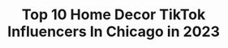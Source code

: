 ---
title: Top 10 Home Decor TikTok Influencers In Chicago in 2023
description: >-
  Find top home decor TikTok influencers in Chicago in 2023. Most popular hashtags: #fyp #homedecor #chicago #foryou.
platform: TikTok
hits: 21
text_top: See the top-rated TikTok accounts on inBeat.
text_bottom: inBeat has 21 TikTok influencers like this in Chicago, United States for you to work with.
profiles:
  - username: "mands256"
    fullname: >-
      A.fin
    bio: >-
      Daily dose of cringey videos
    location: "United States"
    followers: 3627
    engagement: 699
    commentsToLikes: 0.053116
    id: ckcptoj9fohum0j23v5yyj12u
    verified: false
    hashtags: "#funny, #fyp, #euphoria, #fail"
  - username: "livewithmoi"
    fullname: >-
      MOIRA
    bio: >-
      Poor Chicago girl with taste Follow me on IG: moiiisauce 🤍
    location: "United States"
    followers: 4901
    engagement: 838
    commentsToLikes: 0.033802
    id: ckbexsvczia4n0j23hg485zgk
    verified: false
    hashtags: "#stayathome, #boredathome, #happy, #target"
  - username: "gennahardin"
    fullname: >-
      Genna
    bio: >-
      18 🏳️‍🌈 chicago | film school
    location: "United States"
    followers: 6030
    engagement: 1854
    commentsToLikes: 0.044388
    id: ck9k0cxn5chac0j78xmepv4o5
    verified: false
    hashtags: "#readysetgo, #foryou, #foryoupage, #lgbt"
  - username: "chan_the_rapper3"
    fullname: >-
      Anthony Chan
    bio: >-
      Loyola University Chicago J U S T F O R F U N 19
    location: "United States"
    followers: 7487
    engagement: 1052
    commentsToLikes: 0.080030
    id: ckajkb1eppkyw0i78gyzwp43z
    verified: false
    hashtags: "#foryou, #sad, #duet, #fyp"
  - username: "johnarundel"
    fullname: >-
      john arundel
    bio: >-
      🇮🇪 19 | Chicago business: jarundel20@gmail.com @thecoldestwater influencer
    location: "United States"
    followers: 79200
    engagement: 1174
    commentsToLikes: 0.023559
    id: cka0x67za5vxj0i78f5cgxaqm
    verified: false
    hashtags: "#greenscreensky, #duet, #thecoldestwater, #selfcareroutine"
  - username: "hmorri15"
    fullname: >-
      han 🦋
    bio: >-
      21 ✰ chicago here for a good time not a long time folks
    location: "United States"
    followers: 4584
    engagement: 1119
    commentsToLikes: 0.021237
    id: ckb9rh5fpo4c40j232zlwl8nz
    verified: false
    hashtags: "#italy, #studyabroad, #chicago, #aesthetic"
  - username: "yunahlee"
    fullname: >-
      yunahlee
    bio: >-
      More aesthetic on IG 😘 Physician Assistant👩🏻‍⚕️ Your Chicago girl!
    location: "United States"
    followers: 22300
    engagement: 836
    commentsToLikes: 0.022537
    id: ckbf0gxcfm5pz0j23wr8ie0le
    verified: false
    hashtags: "#cityofchicago, #chicagolife, #chicagorestaurants, #tiktokdessert"
  - username: "serena.lol"
    fullname: >-
      serena🗣👑
    bio: >-
      🇲🇽🇵🇷🇮🇹 Chicago, IL📍 It’s just a joke at this point🕺🏽
    location: "United States"
    followers: 11800
    engagement: 1380
    commentsToLikes: 0.027155
    id: ck8adh1jf65k70j78z277tt1c
    verified: false
    hashtags: "#greenscreen, #fyp, #bestie, #chicago"
  - username: "houseofhipsters"
    fullname: >-
      Kyla  |  Home Decor Blogger
    bio: >-
      Home Decor Blogger - Styling & Interiors Chicago, IL
    location: "United States"
    followers: 42200
    engagement: 594
    commentsToLikes: 0.048588
    id: ckav06m635tc50j23rrberu2z
    verified: false
    hashtags: "#designtrends, #cottagecore, #furnitureflip, #homedecorideas"
  - username: "mangos_chile"
    fullname: >-
      Suri H :)
    bio: >-
      BLACK LIVES MATTER She / her / hers Instagram: Mangos_chile
    location: "United States"
    followers: 16800
    engagement: 1236
    commentsToLikes: 0.021077
    id: ckbl2ezouzjuy0j2337pay1cz
    verified: false
    hashtags: "#green, #propagation, #succulentcare, #succulent"
---